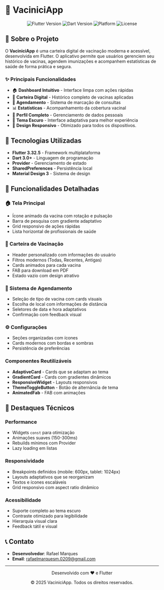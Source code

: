 # 💉 VaciniciApp

<div align="center">
  <img src="https://img.shields.io/badge/Flutter-3.32.5-blue?logo=flutter" alt="Flutter Version">
  <img src="https://img.shields.io/badge/Dart-3.0+-blue?logo=dart" alt="Dart Version">
  <img src="https://img.shields.io/badge/Platform-Android%20%7C%20iOS%20%7C%20Web-green" alt="Platform">
  <img src="https://img.shields.io/badge/License-MIT-yellow" alt="License">
</div>

## 📱 Sobre o Projeto

O **VaciniciApp** é uma carteira digital de vacinação moderna e acessível, desenvolvida em Flutter. O aplicativo permite que usuários gerenciem seu histórico de vacinas, agendem imunizações e acompanhem estatísticas de saúde de forma prática e segura.

### ✨ Principais Funcionalidades

- 🏠 **Dashboard Intuitivo** - Interface limpa com ações rápidas
- 💉 **Carteira Digital** - Histórico completo de vacinas aplicadas
- 📅 **Agendamento** - Sistema de marcação de consultas
- 📊 **Estatísticas** - Acompanhamento da cobertura vacinal
- 👤 **Perfil Completo** - Gerenciamento de dados pessoais
- 🌙 **Tema Escuro** - Interface adaptativa para melhor experiência
- 📱 **Design Responsivo** - Otimizado para todos os dispositivos.

## 🚀 Tecnologias Utilizadas

- **Flutter 3.32.5** - Framework multiplataforma
- **Dart 3.0+** - Linguagem de programação
- **Provider** - Gerenciamento de estado
- **SharedPreferences** - Persistência local
- **Material Design 3** - Sistema de design

## 📱 Funcionalidades Detalhadas

### 🏠 Tela Principal
- Ícone animado da vacina com rotação e pulsação
- Barra de pesquisa com gradiente adaptativo
- Grid responsivo de ações rápidas
- Lista horizontal de profissionais de saúde

### 💉 Carteira de Vacinação
- Header personalizado com informações do usuário
- Filtros modernos (Todas, Recentes, Antigas)
- Cards animados para cada vacina
- FAB para download em PDF
- Estado vazio com design atrativo

### 📅 Sistema de Agendamento
- Seleção de tipo de vacina com cards visuais
- Escolha de local com informações de distância
- Seletores de data e hora adaptativos
- Confirmação com feedback visual

### ⚙️ Configurações
- Seções organizadas com ícones
- Cards modernos com bordas e sombras
- Persistência de preferências

### Componentes Reutilizáveis

- **AdaptiveCard** - Cards que se adaptam ao tema
- **GradientCard** - Cards com gradientes dinâmicos
- **ResponsiveWidget** - Layouts responsivos
- **ThemeToggleButton** - Botão de alternância de tema
- **AnimatedFab** - FAB com animações

## 🌟 Destaques Técnicos

### Performance
- Widgets `const` para otimização
- Animações suaves (150-300ms)
- Rebuilds mínimos com Provider
- Lazy loading em listas

### Responsividade
- Breakpoints definidos (mobile: 600px, tablet: 1024px)
- Layouts adaptativos que se reorganizam
- Textos e ícones escaláveis
- Grid responsivo com aspect ratio dinâmico

### Acessibilidade
- Suporte completo ao tema escuro
- Contraste otimizado para legibilidade
- Hierarquia visual clara
- Feedback tátil e visual

## 📞 Contato

- **Desenvolvedor**: Rafael Marques
- **Email**: rafaelmarquesm.0209@gmail.com

---

<div align="center">
  <p>Desenvolvido com ❤️ e Flutter</p>
  <p>© 2025 VaciniciApp. Todos os direitos reservados.</p>
</div>
